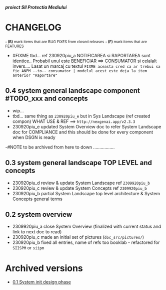 ***proiect SII Protectia Mediului***



# CHANGELOG

<small>**- (B)** mark items that are BUG FIXES from closed releases</small>
<small>**- (F)** mark items that are FEATURES</small>


* #FIXME tbd... ref 230920piu_a NOTIFICAREA si RAPORTAREA sunt identice.. Probabil unul este BENEFICIAR ==> CONSUMATOR si celalalt invers.... Lasat un marcaj cu textul `FIXME aceasta cred ca ar trebui sa fie ANPM --to-- consumator | modelul acest este deja la item anterior "Raportare"`



## 0.4 system general landscape component #TODO_xxx and concepts

* wip...
* tbd... same thing as `230920piu_e` but in Sys Landscape (ref created compon) WHAT USE & REF ==> `http://nexgenai.app/v2.3.3`
* 230920piu_e updated System Overview doc to refer System Landscape doc for COMPLIANCE and this should be done for every component when DSGN is ready


















-#NOTE to be archived from here to down .................

## 0.3 system general landscape TOP LEVEL and concepts

* 230920piu_d review & update System Landscape ref `2309920piu_b`
* 230920piu_c review & update System Concepts ref `2309920piu_b`
* 230920piu_b partial System Landscape top level architecture & System Concepts general terms




## 0.2 system overview

* 2309920piu_a close System Overview (finalized with current status and link to next doc to read)
* 230920piu_c made an initial set of pictures (`doc_src/pictures/`)
* 230920piu_b fixed all entries, name of refs too booklab - refactored for `SIISPM` or `siipm`








# Archived versions

* [0.1 System init design phase](versions_history/CHANGELOG_0.1.md)



